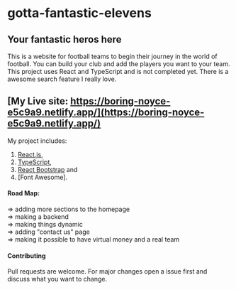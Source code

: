# gotta-fantastic-elevens

## Your fantastic heros here

This is a website for football teams to begin their journey in the world of football. You can build your club and add the players you want to your team. This project uses React and TypeScript and is not completed yet. There is a awesome search feature I really love.

## [My Live site: https://boring-noyce-e5c9a9.netlify.app/](https://boring-noyce-e5c9a9.netlify.app/)

My project includes:

1. [React.js](https://reactjs.org/),
2. [TypeScript](),
3. [React Bootstrap]() and
4. [Font Awesome].

#### Road Map:

=> adding more sections to the homepage\
=> making a backend\
=> making things dynamic\
=> adding "contact us" page\
=> making it possible to have virtual money and a real team

#### Contributing

Pull requests are welcome. For major changes open a issue first and discuss what you want to change.
